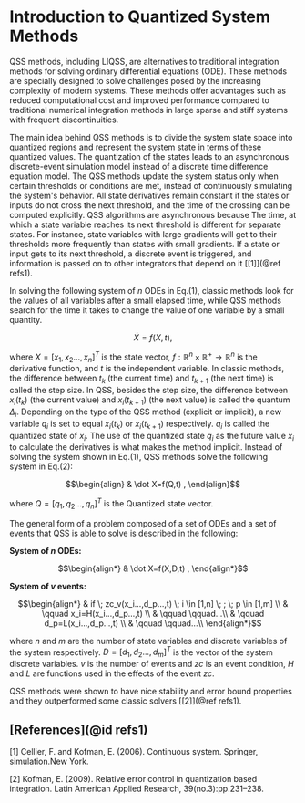 # Introduction to Quantized System Methods


QSS methods, including LIQSS, are alternatives to traditional integration methods for solving ordinary differential equations (ODE). These methods are specially designed to solve challenges posed by the increasing complexity of modern systems. These methods offer advantages such as reduced computational cost and improved performance compared to traditional numerical integration methods in large sparse and stiff systems with frequent discontinuities. 

The main idea behind QSS methods is to divide the system state space into quantized regions and represent the system state in terms of these quantized values. The quantization of the states leads to an asynchronous discrete-event simulation model instead of a discrete time difference equation model. The QSS methods update the system status only when certain thresholds or conditions are met, instead of continuously simulating the system's behavior. All state derivatives remain constant if the states or inputs do not cross the next threshold, and the time of the crossing can be computed explicitly. QSS algorithms are asynchronous because The time, at which a state variable reaches its next threshold is different for separate states. For instance, state variables with large gradients will get to their thresholds more frequently than states with small gradients. If a state or input gets to its next threshold, a discrete event is triggered, and information is passed on to other integrators that depend on it [[1]](@ref refs1).

In solving the following system of $n$ ODEs in Eq.(1), classic methods look for the values of all variables after a small elapsed time, while QSS methods search for the time it takes to change the value of one variable by a small quantity. 
```math
\begin{equation}
   \dot X=f(X,t) , 
\end{equation}
```

where $X=[x_1,x_2...,x_n]^T$ is the state vector, $f:\mathbb{R}^n \times \mathbb{R}^+  \rightarrow \mathbb{R}^n$ is the derivative function, and $t$ is the independent variable.
In classic methods, the difference between $t_k$ (the current time) and $t_{k+1}$ (the next time) is called the step size. 
In QSS, besides the step size, the difference between $x_i(t_k)$ (the current value) and $x_i(t_{k+1})$ (the next value) is called the quantum $\Delta_i$.
Depending on the type of the QSS method (explicit or implicit), a new variable $q_i$ is set to equal $x_i(t_k)$  or $x_i(t_{k+1})$ respectively. 
$q_i$ is called the quantized state of $x_i$.
The use of the quantized state $q_{i}$ as the future value $x_{i}$ to calculate the derivatives is what makes the method implicit. 
Instead of solving the system shown in Eq.(1), QSS methods solve the following system in Eq.(2):
```math
\begin{align}
  & \dot X=f(Q,t) , 
\end{align}
```
where $Q=[q_1,q_2...,q_n]^T$ is the Quantized state vector.

The general form of a problem composed of a set of ODEs and a set of events that QSS is able to solve is described in the following: 

**System of $n$ ODEs:**

```math
\begin{align*}
  & \dot X=f(X,D,t) , 
\end{align*}
```

**System of $v$ events:**
```math
\begin{align*}
& if \; zc_v(x_i...,d_p...,t) \; i \in [1,n]  \;  ; \; p  \in [1,m] \\
& \qquad x_i=H(x_i...,d_p...,t) \\
& \qquad \qquad...\\
& \qquad d_p=L(x_i...,d_p...,t)  \\
& \qquad \qquad...\\
\end{align*}
```

where $n$ and $m$ are the number of state variables and discrete variables of the system respectively. $D=[d_1,d_2...,d_m]^T$ is the vector of the system discrete variables. $v$ is the number of events and $zc$ is an event condition, $H$ and $L$ are functions used in the effects of the event $zc$.

QSS methods were shown to have nice stability and error bound properties and they outperformed some classic solvers [[2]](@ref refs1).




## [References](@id refs1)

[1] Cellier, F. and Kofman, E. (2006). Continuous system. Springer, simulation.New York.

[2]  Kofman, E. (2009). Relative error control in quantization based integration. Latin American
Applied Research, 39(no.3):pp.231–238.



